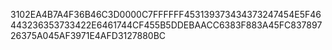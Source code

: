 3102EA4B7A4F36B46C3D0000C7FFFFFF453139373434373247454E5F46443236353733422E6461744CF455B5DDEBAACC6383F883A45FC83789726375A045AF3971E4AFD3127880BC
